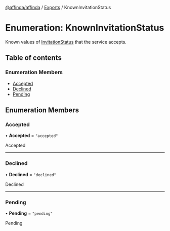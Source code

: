 [@affinda/affinda](../README.md) / [Exports](../modules.md) / KnownInvitationStatus

# Enumeration: KnownInvitationStatus

Known values of [InvitationStatus](../modules.md#invitationstatus) that the service accepts.

## Table of contents

### Enumeration Members

- [Accepted](KnownInvitationStatus.md#accepted)
- [Declined](KnownInvitationStatus.md#declined)
- [Pending](KnownInvitationStatus.md#pending)

## Enumeration Members

### Accepted

• **Accepted** = ``"accepted"``

Accepted

___

### Declined

• **Declined** = ``"declined"``

Declined

___

### Pending

• **Pending** = ``"pending"``

Pending
